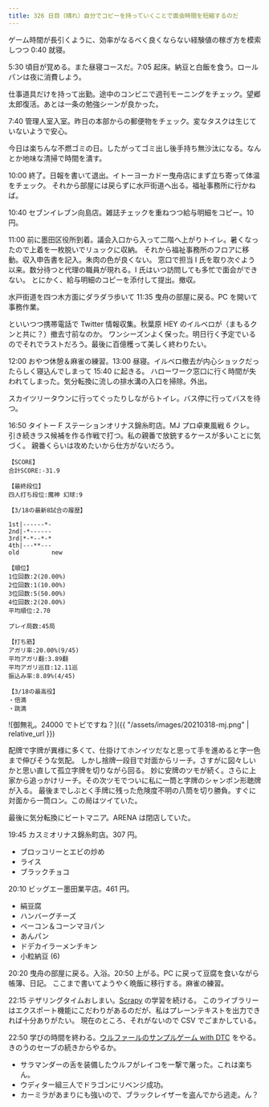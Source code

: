 ```yaml
---
title: 326 日目（晴れ）自分でコピーを持っていくことで面会時間を短縮するのだ
---
```


ゲーム時間が長引くように、効率がなるべく良くならない経験値の稼ぎ方を模索しつつ 0:40 就寝。

5:30 頃目が覚める。また昼寝コースだ。7:05 起床。納豆と白飯を食う。ロールパンは夜に消費しよう。

仕事道具だけを持って出勤。途中のコンビニで週刊モーニングをチェック。望郷太郎復活。あとは一条の勉強シーンが良かった。

7:40 管理人室入室。昨日の本部からの郵便物をチェック。変なタスクは生じていないようで安心。

今日は楽ちんな不燃ゴミの日。したがってゴミ出し後手持ち無沙汰になる。なんとか地味な清掃で時間を潰す。

10:00 終了。日報を書いて退出。イトーヨーカドー曳舟店にまず立ち寄って体温をチェック。
それから部屋には戻らずに水戸街道へ出る。福祉事務所に行かねば。

10:40 セブンイレブン向島店。雑誌チェックを重ねつつ給与明細をコピー。10 円。

11:00 前に墨田区役所到着。議会入口から入って二階へ上がりトイレ。暑くなったので上着を一枚脱いでリュックに収納。
それから福祉事務所のフロアに移動。収入申告書を記入。朱肉の色が良くない。
窓口で担当 I 氏を取り次ぐよう以来。数分待つと代理の職員が現れる。I 氏はいつ訪問しても多忙で面会ができない。
とにかく、給与明細のコピーを添付して提出。撤収。

水戸街道を四つ木方面にダラダラ歩いて 11:35 曳舟の部屋に戻る。PC を開いて事務作業。

といいつつ携帯電話で Twitter 情報収集。秋葉原 HEY のイルベロが（まもるクンと共に？）撤去寸前なのか。
ワンシーズンよく保った。明日行く予定でいるのでそれでラストだろう。最後に百億穫って美しく終わりたい。

12:00 おやつ休憩＆麻雀の練習。13:00 昼寝。イルベロ撤去が内心ショックだったらしく寝込んでしまって 15:40 に起きる。
ハローワーク窓口に行く時間が失われてしまった。気分転換に流しの排水溝の入口を掃除。外出。

スカイツリータウンに行ってぐったりしながらトイレ。バス停に行ってバスを待つ。

16:50 タイトー F ステーションオリナス錦糸町店。MJ プロ卓東風戦 6 クレ。
引き続きラス候補を作る作戦で打つ。私の親番で放銃するケースが多いことに気づく。
親番くらいは攻めたいから仕方がないだろう。

```text
【SCORE】
合計SCORE:-31.9

【最終段位】
四人打ち段位:魔神 幻球:9

【3/18の最新8試合の履歴】

1st|------*-
2nd|-*------
3rd|*-*--*-*
4th|---**---
old         new

【順位】
1位回数:2(20.00%)
2位回数:1(10.00%)
3位回数:5(50.00%)
4位回数:2(20.00%)
平均順位:2.70

プレイ局数:45局

【打ち筋】
アガリ率:20.00%(9/45)
平均アガリ翻:3.89翻
平均アガリ巡目:12.11巡
振込み率:8.89%(4/45)

【3/18の最高役】
・倍満
・跳満
```

![御無礼。24000 でトビですね？]({{ "/assets/images/20210318-mj.png" | relative_url }})

配牌で字牌が異様に多くて、仕掛けてホンイツだなと思って手を進めると字一色まで伸びそうな気配。
しかし捨牌一段目で対面からリーチ。さすがに図々しいかと思い直して孤立字牌を切りながら回る。
妙に安牌のツモが続く。さらに上家から追っかけリーチ。その次ツモでついに私に一筒と字牌のシャンポン形聴牌が入る。
最後までしぶとく手牌に残った危険度不明の八筒を切り勝負。すぐに対面から一筒ロン。この局はツイていた。

最後に気分転換にビートマニア。ARENA は閉店していた。

19:45 カスミオリナス錦糸町店。307 円。

* ブロッコリーとエビの炒め
* ライス
* ブラックチョコ

20:10 ビッグエー墨田業平店。461 円。

* 絹豆腐
* ハンバーグチーズ
* ベーコン＆コーンマヨパン
* あんパン
* ドデカイラーメンチキン
* 小粒納豆 (6)

20:20 曳舟の部屋に戻る。入浴。20:50 上がる。PC に戻って豆腐を食いながら帳簿、日記。
ここまで書いてようやく晩飯に移行する。麻雀の練習。

22:15 テザリングタイムおしまい。[Scrapy] の学習を続ける。
このライブラリーはエクスポート機能にこだわりがあるのだが、私はプレーンテキストを出力できれば十分ありがたい。
現在のところ、それがないので CSV でごまかしている。

22:50 学びの時間を終わる。[ウルファールのサンプルゲーム with DTC][bshf21b] をやる。
きのうのセーブの続きからやるか。

* サラマンダーの舌を装備したウルフがレイコを一撃で屠った。これは楽ちん。
* ウディター組三人でドラゴンにリベンジ成功。
* カーミラがあまりにも強いので、ブラックレイザーを盗んでから逃走。ん？

[bshf21b]: https://wodifes.net/game/show/446
[scrapy]: https://scrapy.org/
